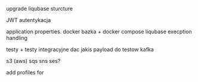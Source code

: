 upgrade liqubase sturcture



JWT autentykacja

application properties.
docker
bazka + docker compose
liqubase
execption handling

testy + testy integracyjne
dac jakis payload do testow
kafka

s3 (aws) sqs sns ses?


add profiles for 